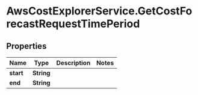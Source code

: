 # AwsCostExplorerService.GetCostForecastRequestTimePeriod

## Properties

Name | Type | Description | Notes
------------ | ------------- | ------------- | -------------
**start** | **String** |  | 
**end** | **String** |  | 


